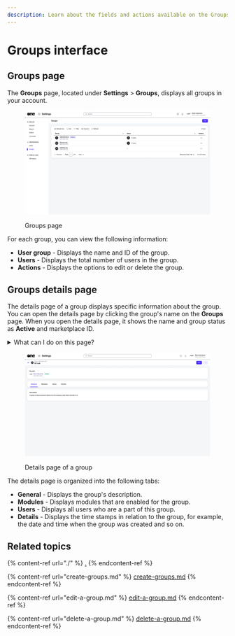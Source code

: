 ```yaml
---
description: Learn about the fields and actions available on the Groups page.
---
```


# Groups interface

## Groups page

The **Groups** page, located under **Settings** > **Groups**, displays all groups in your account.&#x20;

<figure><img src="../../../.gitbook/assets/image (342).png" alt=""><figcaption><p>Groups page</p></figcaption></figure>

For each group, you can view the following information:

* **User group** - Displays the name and ID of the group.
* **Users** - Displays the total number of users in the group.
* **Actions** - Displays the options to edit or delete the group.

## Groups details page <a href="#subscription-details" id="subscription-details"></a>

The details page of a group displays specific information about the group. You can open the details page by clicking the group's name on the **Groups** page. When you open the details page, it shows the name and group status as **Active** and marketplace ID.&#x20;

<details>

<summary>What can I do on this page?</summary>

From the details page, you can complete the following tasks:&#x20;

* [Edit a group](edit-a-group.md)
* [Delete a group](delete-a-group.md)

</details>

<figure><img src="../../../.gitbook/assets/image (343).png" alt=""><figcaption><p>Details page of a group</p></figcaption></figure>

The details page is organized into the following tabs:

* **General** - Displays the group's description.&#x20;
* **Modules** - Displays modules that are enabled for the group.
* **Users** - Displays all users who are a part of this group.
* **Details** - Displays the time stamps in relation to the group, for example, the date and time when the group was created and so on.&#x20;

## Related topics

{% content-ref url="./" %}
[.](./)
{% endcontent-ref %}

{% content-ref url="create-groups.md" %}
[create-groups.md](create-groups.md)
{% endcontent-ref %}

{% content-ref url="edit-a-group.md" %}
[edit-a-group.md](edit-a-group.md)
{% endcontent-ref %}

{% content-ref url="delete-a-group.md" %}
[delete-a-group.md](delete-a-group.md)
{% endcontent-ref %}
